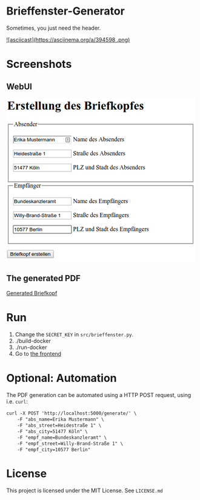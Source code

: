 # Brieffenster-Generator

Sometimes, you just need the header.

[![asciicast](https://asciinema.org/a/394598 .png)](https://asciinema.org/a/394598 )

# Screenshots

## WebUI

![Screenshot](screenshots/WebUI.png)

## The generated PDF

[Generated Briefkopf](screenshots/Generated-Briefkopf.pdf)

# Run

1. Change the `SECRET_KEY` in `src/brieffenster.py`.
2. ./build-docker
3. ./run-docker
4. Go to [the frontend](http://localhost:5000/)

# Optional: Automation
The PDF generation can be automated using a HTTP POST request, using i.e. `curl`:

    curl -X POST 'http://localhost:5000/generate/' \
        -F "abs_name=Erika Mustermann" \
        -F "abs_street=Heidestraße 1" \
        -F "abs_city=51477 Köln" \
        -F "empf_name=Bundeskanzleramt" \
        -F "empf_street=Willy-Brand-Straße 1" \
        -F "empf_city=10577 Berlin"

# License
This project is licensed under the MIT License. See `LICENSE.md`
